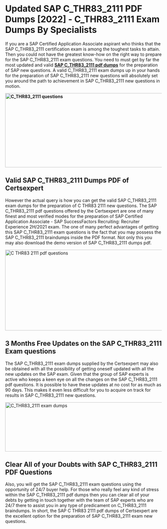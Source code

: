 <h1><strong>Updated SAP C_THR83_2111 PDF Dumps [2022] - C_THR83_2111 Exam Dumps By Specialists&nbsp;</strong></h1>
<p><span style="font-weight: 400;">If you are a SAP Certified Application Associate aspirant who thinks that the SAP C_THR83_2111 certification exam is among the toughest tasks to attain. Then you could not have the greatest know-how on the right way to prepare for the SAP C_THR83_2111 exam questions. You need to must get by far the most updated and valid <strong><a href="https://www.certsexpert.com/C_THR83_2111-pdf-questions.html">SAP C_THR83_2111 pdf dumps</a></strong> for the preparation of SAP new questions. A valid  C_THR83_2111 exam dumps up in your hands for the preparation of SAP C_THR83_2111 new questions will absolutely set you around the path to achievement in SAP C_THR83_2111 new questions in motion.</span></p>
<p><span style="font-weight: 400;"><strong><img style="display: block; margin-left: auto; margin-right: auto;" src="https://i.ibb.co/QXh983F/73475278-2429792180625311-4586132736837681152-n.jpg" alt="C_THR83_2111 questions" width="632" height="238" /></strong></span></p>
<h2><strong>Valid SAP C_THR83_2111 Dumps PDF of Certsexpert</strong></h2>
<p><span style="font-weight: 400;">However the actual query is how you can get the valid SAP C_THR83_2111 exam dumps for the preparation of C THR83 2111 new questions. The SAP C_THR83_2111 pdf questions offered by the Certsexpert are one of many finest and most verified modes for the preparation of SAP Certified Application Associate - SAP SuccessFactors Recruiting: Recruiter Experience 2H/2021 exam. The one of many perfect advantages of getting this SAP C_THR83_2111 exam questions is the fact that you may possess the SAP C_THR83_2111 braindumps inside the PDF format. Not only this you may also download the demo version of SAP C_THR83_2111 dumps pdf.</span></p>
<p><span style="font-weight: 400;"><img style="display: block; margin-left: auto; margin-right: auto;" src="https://i.ibb.co/Jd8hN2L/76714008-3182067705200142-8735104740007870464-n.jpg" alt="C THR83 2111 pdf questions" width="701" height="259" /></span></p>
<h2><strong>3 Months Free Updates on the SAP C_THR83_2111 Exam questions</strong></h2>
<p><span style="font-weight: 400;">The SAP C_THR83_2111 exam dumps supplied by the Certsexpert may also be obtained with all the possibility of getting oneself updated with all the new updates on the SAP exam. Given that the group of SAP experts is active who keeps a keen eye on all the changes on the SAP C_THR83_2111 pdf questions. It is possible to have these updates at no cost for as much as 90 days. This makes it even less difficult for you to acquire on track for results in SAP C_THR83_2111 new questions.</span></p>
<p><span style="font-weight: 400;"><a href="https://www.certsexpert.com/C_THR83_2111-pdf-questions.html"><img style="display: block; margin-left: auto; margin-right: auto;" src="https://i.ibb.co/TMnKrkJ/75398236-424489711531572-5064688549987614720-n.jpg" alt="C_THR83_2111 exam dumps" width="714" height="158" /></a></span></p>
<h2><strong>Clear All of your Doubts with SAP C_THR83_2111 PDF Questions</strong></h2>
<p>Also, you will get the SAP C_THR83_2111 exam questions using the opportunity of 24/7 buyer help. For those who really feel any kind of stress within the SAP C_THR83_2111 pdf dumps then you can clear all of your debts by getting in touch together with the team of SAP experts who are 24/7 there to assist you in any type of predicament on  C_THR83_2111 braindumps. In short, the SAP C THR83 2111 pdf dumps of Certsexpert are the excellent option for the preparation of SAP C_THR83_2111 exam new questions.</p>
